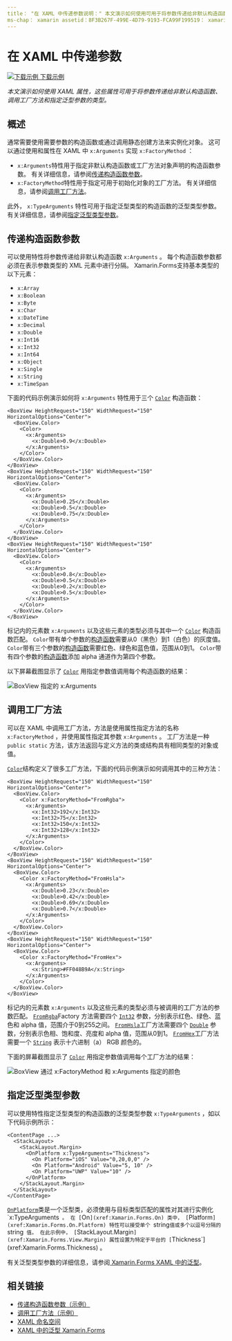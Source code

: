 ```yaml
---
title： "在 XAML 中传递参数说明：" 本文演示如何使用可用于将参数传递给非默认构造函数、调用工厂方法和指定泛型参数类型的 XAML 属性。
ms-chap： xamarin assetid：8F3B267F-499E-4D79-9193-FCA99F199519： xamarin 窗体作者： davidbritch： dabritch ms. 日期：10/25/2016 非 loc： [ Xamarin.Forms ， Xamarin.Essentials ]
---
```


# <a name="passing-arguments-in-xaml"></a>在 XAML 中传递参数

[![下载示例](~/media/shared/download.png) 下载示例](https://docs.microsoft.com/samples/xamarin/xamarin-forms-samples/xaml-passingconstructorarguments)

_本文演示如何使用 XAML 属性，这些属性可用于将参数传递给非默认构造函数、调用工厂方法和指定泛型参数的类型。_

## <a name="overview"></a>概述

通常需要使用需要参数的构造函数或通过调用静态创建方法来实例化对象。 这可以通过使用和属性在 XAML 中 `x:Arguments` 实现 `x:FactoryMethod` ：

- `x:Arguments`特性用于指定非默认构造函数或工厂方法对象声明的构造函数参数。 有关详细信息，请参阅[传递构造函数参数](#passing-constructor-arguments)。
- `x:FactoryMethod`特性用于指定可用于初始化对象的工厂方法。 有关详细信息，请参阅[调用工厂方法](#calling-factory-methods)。

此外， `x:TypeArguments` 特性可用于指定泛型类型的构造函数的泛型类型参数。 有关详细信息，请参阅[指定泛型类型参数](#specifying-a-generic-type-argument)。

## <a name="passing-constructor-arguments"></a>传递构造函数参数

可以使用特性将参数传递给非默认构造函数 `x:Arguments` 。 每个构造函数参数都必须在表示参数类型的 XML 元素中进行分隔。 Xamarin.Forms支持基本类型的以下元素：

- `x:Array`
- `x:Boolean`
- `x:Byte`
- `x:Char`
- `x:DateTime`
- `x:Decimal`
- `x:Double`
- `x:Int16`
- `x:Int32`
- `x:Int64`
- `x:Object`
- `x:Single`
- `x:String`
- `x:TimeSpan`

下面的代码示例演示如何将 `x:Arguments` 特性用于三个 [`Color`](xref:Xamarin.Forms.Color) 构造函数：

```xaml
<BoxView HeightRequest="150" WidthRequest="150" HorizontalOptions="Center">
  <BoxView.Color>
    <Color>
      <x:Arguments>
        <x:Double>0.9</x:Double>
      </x:Arguments>
    </Color>
  </BoxView.Color>
</BoxView>
<BoxView HeightRequest="150" WidthRequest="150" HorizontalOptions="Center">
  <BoxView.Color>
    <Color>
      <x:Arguments>
        <x:Double>0.25</x:Double>
        <x:Double>0.5</x:Double>
        <x:Double>0.75</x:Double>
      </x:Arguments>
    </Color>
  </BoxView.Color>
</BoxView>
<BoxView HeightRequest="150" WidthRequest="150" HorizontalOptions="Center">
  <BoxView.Color>
    <Color>
      <x:Arguments>
        <x:Double>0.8</x:Double>
        <x:Double>0.5</x:Double>
        <x:Double>0.2</x:Double>
        <x:Double>0.5</x:Double>
      </x:Arguments>
    </Color>
  </BoxView.Color>
</BoxView>
```

标记内的元素数 `x:Arguments` 以及这些元素的类型必须与其中一个 [`Color`](xref:Xamarin.Forms.Color) 构造函数匹配。 `Color`带有单个参数的[构造函数](xref:Xamarin.Forms.Color.%23ctor(System.Double))需要从0（黑色）到1（白色）的灰度值。 `Color`带有三个参数的[构造函数](xref:Xamarin.Forms.Color.%23ctor(System.Double,System.Double,System.Double))需要红色、绿色和蓝色值，范围从0到1。 `Color`带有四个参数的[构造函数](xref:Xamarin.Forms.Color.%23ctor(System.Double,System.Double,System.Double,System.Double))添加 alpha 通道作为第四个参数。

以下屏幕截图显示了 [`Color`](xref:Xamarin.Forms.Color) 用指定参数值调用每个构造函数的结果：

![BoxView 指定的 x:Arguments](passing-arguments-images/passing-arguments.png)

## <a name="calling-factory-methods"></a>调用工厂方法

可以在 XAML 中调用工厂方法，方法是使用属性指定方法的名称 `x:FactoryMethod` ，并使用属性指定其参数 `x:Arguments` 。 工厂方法是一种 `public static` 方法，该方法返回与定义方法的类或结构具有相同类型的对象或值。

[`Color`](xref:Xamarin.Forms.Color)结构定义了很多工厂方法，下面的代码示例演示如何调用其中的三种方法：

```xaml
<BoxView HeightRequest="150" WidthRequest="150" HorizontalOptions="Center">
  <BoxView.Color>
    <Color x:FactoryMethod="FromRgba">
      <x:Arguments>
        <x:Int32>192</x:Int32>
        <x:Int32>75</x:Int32>
        <x:Int32>150</x:Int32>                        
        <x:Int32>128</x:Int32>
      </x:Arguments>
    </Color>
  </BoxView.Color>
</BoxView>
<BoxView HeightRequest="150" WidthRequest="150" HorizontalOptions="Center">
  <BoxView.Color>
    <Color x:FactoryMethod="FromHsla">
      <x:Arguments>
        <x:Double>0.23</x:Double>
        <x:Double>0.42</x:Double>
        <x:Double>0.69</x:Double>
        <x:Double>0.7</x:Double>
      </x:Arguments>
    </Color>
  </BoxView.Color>
</BoxView>
<BoxView HeightRequest="150" WidthRequest="150" HorizontalOptions="Center">
  <BoxView.Color>
    <Color x:FactoryMethod="FromHex">
      <x:Arguments>
        <x:String>#FF048B9A</x:String>
      </x:Arguments>
    </Color>
  </BoxView.Color>
</BoxView>
```

标记内的元素数 `x:Arguments` 以及这些元素的类型必须与被调用的工厂方法的参数匹配。 [`FromRgba`](xref:Xamarin.Forms.Color.FromRgba(System.Int32,System.Int32,System.Int32,System.Int32))Factory 方法需要四个 [`Int32`](https://docs.microsoft.com/dotnet/api/system.int32) 参数，分别表示红色、绿色、蓝色和 alpha 值，范围介于0到255之间。 [`FromHsla`](xref:Xamarin.Forms.Color.FromHsla(System.Double,System.Double,System.Double,System.Double))工厂方法需要四个 [`Double`](https://docs.microsoft.com/dotnet/api/system.double) 参数，分别表示色相、饱和度、亮度和 alpha 值，范围从0到1。 [`FromHex`](xref:Xamarin.Forms.Color.FromHex(System.String))工厂方法需要一个 [`String`](https://docs.microsoft.com/dotnet/api/system.string) 表示十六进制（a） RGB 颜色的。

下面的屏幕截图显示了 [`Color`](xref:Xamarin.Forms.Color) 用指定参数值调用每个工厂方法的结果：

![BoxView 通过 x:FactoryMethod 和 x:Arguments 指定的颜色](passing-arguments-images/factory-methods.png)

## <a name="specifying-a-generic-type-argument"></a>指定泛型类型参数

可以使用特性指定泛型类型的构造函数的泛型类型参数 `x:TypeArguments` ，如以下代码示例所示：

```xaml
<ContentPage ...>
  <StackLayout>
    <StackLayout.Margin>
      <OnPlatform x:TypeArguments="Thickness">
        <On Platform="iOS" Value="0,20,0,0" />
        <On Platform="Android" Value="5, 10" />
        <On Platform="UWP" Value="10" />
      </OnPlatform>
    </StackLayout.Margin>
  </StackLayout>
</ContentPage>
```

[`OnPlatform`](xref:Xamarin.Forms.OnPlatform`1)类是一个泛型类，必须使用与目标类型匹配的属性对其进行实例化 `x:TypeArguments` 。 在 [`On`](xref:Xamarin.Forms.On) 类中， [`Platform`](xref:Xamarin.Forms.On.Platform) 特性可以接受单个 `string` 值或多个以逗号分隔的 `string` 值。 在此示例中， [`StackLayout.Margin`](xref:Xamarin.Forms.View.Margin) 属性设置为特定于平台的 [`Thickness`](xref:Xamarin.Forms.Thickness) 。

有关泛型类型参数的详细信息，请参阅[ Xamarin.Forms XAML 中的泛型](generics.md)。

## <a name="related-links"></a>相关链接

- [传递构造函数参数（示例）](https://docs.microsoft.com/samples/xamarin/xamarin-forms-samples/xaml-passingconstructorarguments)
- [调用工厂方法（示例）](https://docs.microsoft.com/samples/xamarin/xamarin-forms-samples/xaml-callingfactorymethods)
- [XAML 命名空间](~/xamarin-forms/xaml/namespaces.md)
- [XAML 中的泛型 Xamarin.Forms](generics.md)
